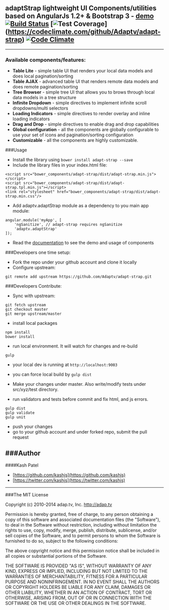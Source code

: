 ## adaptStrap lightweight UI Components/utilities based on AngularJs 1.2+ & Bootstrap 3 - [demo](http://adaptv.github.io/adapt-strap/) [![Build Status](https://travis-ci.org/Adaptv/adapt-strap.svg)](https://travis-ci.org/Adaptv/adapt-strap) [![Test Coverage](https://codeclimate.com/github/Adaptv/adapt-strap/badges/coverage.svg)] (https://codeclimate.com/github/Adaptv/adapt-strap) [![Code Climate](https://codeclimate.com/github/Adaptv/adapt-strap/badges/gpa.svg)](https://codeclimate.com/github/Adaptv/adapt-strap)
---
### Available components/features:
- **Table Lite** - simple table UI that renders your local data models and does local pagination/sorting
- **Table AJAX** - advanced table UI that renders remote data models and does remote pagination/sorting
- **Tree Browser** - simple tree UI that allows you to brows through local data models in a tree structure
- **Infinite Dropdown** - simple directives to implement infinite scroll dropdowns/multi selectors
- **Loading Indicators** - simple directives to render overlay and inline loading indicators
- **Drag and Drop** - simple directives to enable drag and drop capabilities
- **Global configuration** - all the components are globally configurable to use your set of icons and pagination/sorting configuration
- **Customizable** - all the components are highly customizable.

###Usage
* Install the library using `bower install adapt-strap --save`
* Include the library files in your index.html file:
```
<script src="bower_components/adapt-strap/dist/adapt-strap.min.js"></script>
<script src="bower_components/adapt-strap/dist/adapt-strap.tpl.min.js"></script>
<link rel="stylesheet" href="bower_components/adapt-strap/dist/adapt-strap.min.css"/>
```
* Add adaptv.adaptStrap module as a dependency to you main app module:
```
angular.module('myApp', [
    'ngSanitize', // adapt-strap requires ngSanitize
    'adaptv.adaptStrap'
]);
```
* Read the [documentation](http://adaptv.github.io/adapt-strap/) to see the demo and usage of components

###Developers one time setup:
* Fork the repo under your github account and clone it locally
* Configure upstream:
```
git remote add upstream https://github.com/Adaptv/adapt-strap.git
```

###Developers Contribute:
* Sync with upstream:
```
git fetch upstream
git checkout master
git merge upstream/master
```

* install local packages
```
npm install
bower install
```

* run local environment. It will watch for changes and re-build
```
gulp
```
* your local dev is running at `http://localhost:9003`
* you can force local build by `gulp dist`

* Make your changes under master. Also write/modify tests under src/xyz/test directory.

* run validators and tests before commit and fix html, and js errors.
```
gulp dist
gulp validate
gulp unit
```

* push your changes 
* go to your github account and under forked repo, submit the pull request

###Author
---
####Kash Patel

- [https://github.com/kashjs](https://github.com/kashjs)
- [https://twitter.com/kashjs](https://twitter.com/kashjs)

---

###The MIT License

Copyright (c) 2010-2014 adap.tv, Inc. http://adap.tv

Permission is hereby granted, free of charge, to any person obtaining a copy
of this software and associated documentation files (the "Software"), to deal
in the Software without restriction, including without limitation the rights
to use, copy, modify, merge, publish, distribute, sublicense, and/or sell
copies of the Software, and to permit persons to whom the Software is
furnished to do so, subject to the following conditions:

The above copyright notice and this permission notice shall be included in
all copies or substantial portions of the Software.

THE SOFTWARE IS PROVIDED "AS IS", WITHOUT WARRANTY OF ANY KIND, EXPRESS OR
IMPLIED, INCLUDING BUT NOT LIMITED TO THE WARRANTIES OF MERCHANTABILITY,
FITNESS FOR A PARTICULAR PURPOSE AND NONINFRINGEMENT. IN NO EVENT SHALL THE
AUTHORS OR COPYRIGHT HOLDERS BE LIABLE FOR ANY CLAIM, DAMAGES OR OTHER
LIABILITY, WHETHER IN AN ACTION OF CONTRACT, TORT OR OTHERWISE, ARISING FROM,
OUT OF OR IN CONNECTION WITH THE SOFTWARE OR THE USE OR OTHER DEALINGS IN
THE SOFTWARE.
